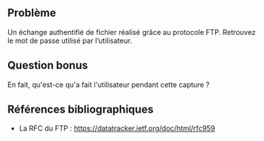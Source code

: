 ## Problème

Un échange authentifié de fichier réalisé grâce au protocole FTP. Retrouvez le mot de passe utilisé par l’utilisateur.

## Question bonus

En fait, qu'est-ce qu'a fait l'utilisateur pendant cette capture ?

## Références bibliographiques

- La RFC du FTP : https://datatracker.ietf.org/doc/html/rfc959
